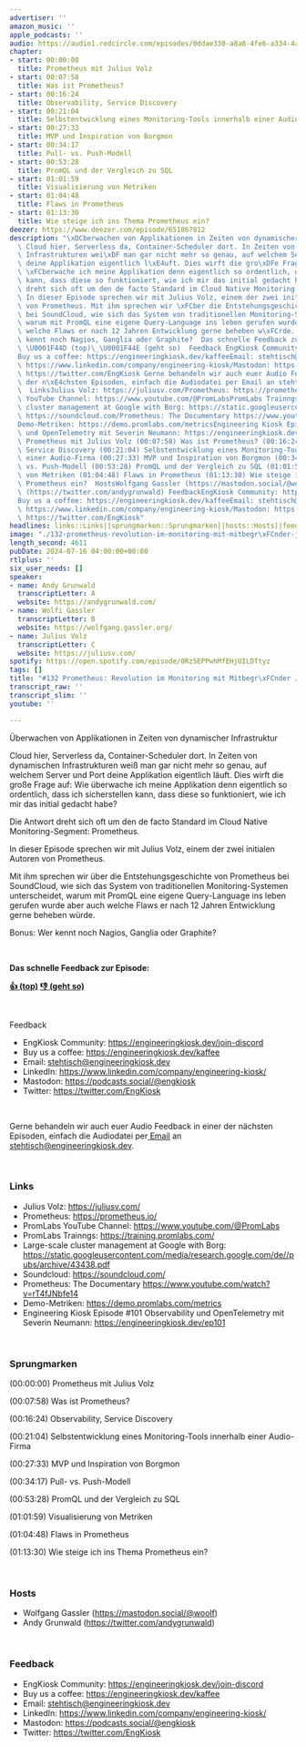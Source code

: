 ```yaml
---
advertiser: ''
amazon_music: ''
apple_podcasts: ''
audio: https://audio1.redcircle.com/episodes/0ddae330-a8a8-4fe6-a334-4a50199531c1/stream.mp3
chapter:
- start: 00:00:00
  title: Prometheus mit Julius Volz
- start: 00:07:58
  title: Was ist Prometheus?
- start: 00:16:24
  title: Observability, Service Discovery
- start: 00:21:04
  title: Selbstentwicklung eines Monitoring-Tools innerhalb einer Audio-Firma
- start: 00:27:33
  title: MVP und Inspiration von Borgmon
- start: 00:34:17
  title: Pull- vs. Push-Modell
- start: 00:53:28
  title: PromQL und der Vergleich zu SQL
- start: 01:01:59
  title: Visualisierung von Metriken
- start: 01:04:48
  title: Flaws in Prometheus
- start: 01:13:30
  title: Wie steige ich ins Thema Prometheus ein?
deezer: https://www.deezer.com/episode/651867812
description: "\xDCberwachen von Applikationen in Zeiten von dynamischer Infrastruktur\
  \ Cloud hier, Serverless da, Container-Scheduler dort. In Zeiten von dynamischen\
  \ Infrastrukturen wei\xDF man gar nicht mehr so genau, auf welchem Server und Port\
  \ deine Applikation eigentlich l\xE4uft. Dies wirft die gro\xDFe Frage auf: Wie\
  \ \xFCberwache ich meine Applikation denn eigentlich so ordentlich, dass ich sicherstellen\
  \ kann, dass diese so funktioniert, wie ich mir das initial gedacht habe? Die Antwort\
  \ dreht sich oft um den de facto Standard im Cloud Native Monitoring-Segment: Prometheus.\
  \ In dieser Episode sprechen wir mit Julius Volz, einem der zwei initialen Autoren\
  \ von Prometheus. Mit ihm sprechen wir \xFCber die Entstehungsgeschichte von Prometheus\
  \ bei SoundCloud, wie sich das System von traditionellen Monitoring-Systemen unterscheidet,\
  \ warum mit PromQL eine eigene Query-Language ins leben gerufen wurde aber auch\
  \ welche Flaws er nach 12 Jahren Entwicklung gerne beheben w\xFCrde. Bonus: Wer\
  \ kennt noch Nagios, Ganglia oder Graphite?  Das schnelle Feedback zur Episode:\
  \ \U0001F44D (top)\_\U0001F44E (geht so)  Feedback EngKiosk Community: https://engineeringkiosk.dev/join-discord\_\
  Buy us a coffee: https://engineeringkiosk.dev/kaffeeEmail: stehtisch@engineeringkiosk.devLinkedIn:\
  \ https://www.linkedin.com/company/engineering-kiosk/Mastodon: https://podcasts.social/@engkioskTwitter:\
  \ https://twitter.com/EngKiosk Gerne behandeln wir auch euer Audio Feedback in einer\
  \ der n\xE4chsten Episoden, einfach die Audiodatei per Email an stehtisch@engineeringkiosk.dev.\
  \  LinksJulius Volz: https://juliusv.com/Prometheus: https://prometheus.io/PromLabs\
  \ YouTube Channel: https://www.youtube.com/@PromLabsPromLabs Trainngs: https://training.promlabs.com/Large-scale\
  \ cluster management at Google with Borg: https://static.googleusercontent.com/media/research.google.com/de//pubs/archive/43438.pdfSoundcloud:\
  \ https://soundcloud.com/Prometheus: The Documentary https://www.youtube.com/watch?v=rT4fJNbfe14\_\
  Demo-Metriken: https://demo.promlabs.com/metricsEngineering Kiosk Episode #101 Observability\
  \ und OpenTelemetry mit Severin Neumann: https://engineeringkiosk.dev/ep101 Sprungmarken(00:00:00)\
  \ Prometheus mit Julius Volz (00:07:58) Was ist Prometheus? (00:16:24) Observability,\
  \ Service Discovery (00:21:04) Selbstentwicklung eines Monitoring-Tools innerhalb\
  \ einer Audio-Firma (00:27:33) MVP und Inspiration von Borgmon (00:34:17) Pull-\
  \ vs. Push-Modell (00:53:28) PromQL und der Vergleich zu SQL (01:01:59) Visualisierung\
  \ von Metriken (01:04:48) Flaws in Prometheus (01:13:30) Wie steige ich ins Thema\
  \ Prometheus ein?  HostsWolfgang Gassler (https://mastodon.social/@woolf)Andy Grunwald\
  \ (https://twitter.com/andygrunwald) FeedbackEngKiosk Community: https://engineeringkiosk.dev/join-discord\_\
  Buy us a coffee: https://engineeringkiosk.dev/kaffeeEmail: stehtisch@engineeringkiosk.devLinkedIn:\
  \ https://www.linkedin.com/company/engineering-kiosk/Mastodon: https://podcasts.social/@engkioskTwitter:\
  \ https://twitter.com/EngKiosk"
headlines: links::Links||sprungmarken::Sprungmarken||hosts::Hosts||feedback::Feedback
image: "./132-prometheus-revolution-im-monitoring-mit-mitbegr\xFCnder-julius-volz.jpg"
length_second: 4611
pubDate: 2024-07-16 04:00:00+00:00
rtlplus: ''
six_user_needs: []
speaker:
- name: Andy Grunwald
  transcriptLetter: A
  website: https://andygrunwald.com/
- name: Wolfi Gassler
  transcriptLetter: B
  website: https://wolfgang.gassler.org/
- name: Julius Volz
  transcriptLetter: C
  website: https://juliusv.com/
spotify: https://open.spotify.com/episode/0RzSEPPwhMfEHjUILDTtyz
tags: []
title: "#132 Prometheus: Revolution im Monitoring mit Mitbegr\xFCnder Julius Volz"
transcript_raw: ''
transcript_slim: ''
youtube: ''

---
```

<p>Überwachen von Applikationen in Zeiten von dynamischer Infrastruktur</p><p>Cloud hier, Serverless da, Container-Scheduler dort. In Zeiten von dynamischen Infrastrukturen weiß man gar nicht mehr so genau, auf welchem Server und Port deine Applikation eigentlich läuft. Dies wirft die große Frage auf: Wie überwache ich meine Applikation denn eigentlich so ordentlich, dass ich sicherstellen kann, dass diese so funktioniert, wie ich mir das initial gedacht habe?</p><p>Die Antwort dreht sich oft um den de facto Standard im Cloud Native Monitoring-Segment: Prometheus.</p><p>In dieser Episode sprechen wir mit Julius Volz, <span>einem der zwei initialen Autoren</span> von Prometheus.</p><p>Mit ihm sprechen wir über die Entstehungsgeschichte von Prometheus bei SoundCloud, wie sich das System von traditionellen Monitoring-Systemen unterscheidet, warum mit PromQL eine eigene Query-Language ins leben gerufen wurde aber auch welche Flaws er nach 12 Jahren Entwicklung gerne beheben würde.</p><p>Bonus: Wer kennt noch Nagios, Ganglia oder Graphite?</p><p><br></p><p><strong>Das schnelle Feedback zur Episode:</strong></p><p><a href="https://api.openpodcast.dev/feedback/132/upvote" rel="nofollow"><strong>👍 (top)</strong></a><strong> </strong><a href="https://api.openpodcast.dev/feedback/132/downvote" rel="nofollow"><strong>👎 (geht so)</strong></a></p><p><br></p><p>Feedback</p><ul><li>EngKiosk Community: <a href="https://engineeringkiosk.dev/join-discord">https://engineeringkiosk.dev/join-discord</a> </li><li>Buy us a coffee: <a href="https://engineeringkiosk.dev/kaffee">https://engineeringkiosk.dev/kaffee</a></li><li>Email: <a href="mailto:stehtisch@engineeringkiosk.dev" rel="nofollow">stehtisch@engineeringkiosk.dev</a></li><li>LinkedIn: <a href="https://www.linkedin.com/company/engineering-kiosk/" rel="nofollow">https://www.linkedin.com/company/engineering-kiosk/</a></li><li>Mastodon: <a href="https://podcasts.social/@engkiosk" rel="nofollow">https://podcasts.social/@engkiosk</a></li><li>Twitter: <a href="https://twitter.com/EngKiosk" rel="nofollow">https://twitter.com/EngKiosk</a></li></ul><p><br></p><p>Gerne behandeln wir auch euer Audio Feedback in einer der nächsten Episoden, einfach die Audiodatei per<a href="https://engineeringkiosk.dev/kontakt/"> Email</a> an <a href="mailto:stehtisch@engineeringkiosk.dev" rel="nofollow">stehtisch@engineeringkiosk.dev</a>.</p><p><br></p><h3 id="links">Links</h3><ul><li>Julius Volz: <a href="https://juliusv.com/" rel="nofollow">https://juliusv.com/</a></li><li>Prometheus: <a href="https://prometheus.io/" rel="nofollow">https://prometheus.io/</a></li><li>PromLabs YouTube Channel: <a href="https://www.youtube.com/@PromLabs" rel="nofollow">https://www.youtube.com/@PromLabs</a></li><li>PromLabs Trainngs: <a href="https://training.promlabs.com/" rel="nofollow">https://training.promlabs.com/</a></li><li>Large-scale cluster management at Google with Borg: <a href="https://static.googleusercontent.com/media/research.google.com/de//pubs/archive/43438.pdf" rel="nofollow">https://static.googleusercontent.com/media/research.google.com/de//pubs/archive/43438.pdf</a></li><li>Soundcloud: <a href="https://soundcloud.com/" rel="nofollow">https://soundcloud.com/</a></li><li>Prometheus: The Documentary <a href="https://www.youtube.com/watch?v=rT4fJNbfe14" rel="nofollow">https://www.youtube.com/watch?v=rT4fJNbfe14</a> </li><li>Demo-Metriken: <a href="https://demo.promlabs.com/metrics" rel="nofollow">https://demo.promlabs.com/metrics</a></li><li>Engineering Kiosk Episode #101 Observability und OpenTelemetry mit Severin Neumann: <a href="https://engineeringkiosk.dev/ep101">https://engineeringkiosk.dev/ep101</a></li></ul><p><br></p><h3 id="sprungmarken">Sprungmarken</h3><p>(00:00:00) Prometheus mit Julius Volz</p><p>(00:07:58) Was ist Prometheus?</p><p>(00:16:24) Observability, Service Discovery</p><p>(00:21:04) Selbstentwicklung eines Monitoring-Tools innerhalb einer Audio-Firma</p><p>(00:27:33) MVP und Inspiration von Borgmon</p><p>(00:34:17) Pull- vs. Push-Modell</p><p>(00:53:28) PromQL und der Vergleich zu SQL</p><p>(01:01:59) Visualisierung von Metriken</p><p>(01:04:48) Flaws in Prometheus</p><p>(01:13:30) Wie steige ich ins Thema Prometheus ein?</p><p><br></p><h3 id="hosts">Hosts</h3><ul><li>Wolfgang Gassler (<a href="https://mastodon.social/@woolf" rel="nofollow">https://mastodon.social/@woolf</a>)</li><li>Andy Grunwald (<a href="https://twitter.com/andygrunwald" rel="nofollow">https://twitter.com/andygrunwald</a>)</li></ul><p><br></p><h3 id="feedback">Feedback</h3><ul><li>EngKiosk Community: <a href="https://engineeringkiosk.dev/join-discord">https://engineeringkiosk.dev/join-discord</a> </li><li>Buy us a coffee: <a href="https://engineeringkiosk.dev/kaffee">https://engineeringkiosk.dev/kaffee</a></li><li>Email: <a href="mailto:stehtisch@engineeringkiosk.dev" rel="nofollow">stehtisch@engineeringkiosk.dev</a></li><li>LinkedIn: <a href="https://www.linkedin.com/company/engineering-kiosk/" rel="nofollow">https://www.linkedin.com/company/engineering-kiosk/</a></li><li>Mastodon: <a href="https://podcasts.social/@engkiosk" rel="nofollow">https://podcasts.social/@engkiosk</a></li><li>Twitter: <a href="https://twitter.com/EngKiosk" rel="nofollow">https://twitter.com/EngKiosk</a></li></ul>